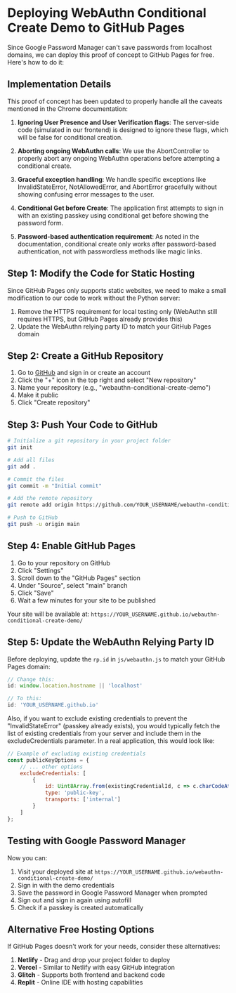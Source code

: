 # Deploying WebAuthn Conditional Create Demo to GitHub Pages

Since Google Password Manager can't save passwords from localhost domains, we can deploy this proof of concept to GitHub Pages for free. Here's how to do it:

## Implementation Details

This proof of concept has been updated to properly handle all the caveats mentioned in the Chrome documentation:

1. **Ignoring User Presence and User Verification flags**: The server-side code (simulated in our frontend) is designed to ignore these flags, which will be false for conditional creation.

2. **Aborting ongoing WebAuthn calls**: We use the AbortController to properly abort any ongoing WebAuthn operations before attempting a conditional create.

3. **Graceful exception handling**: We handle specific exceptions like InvalidStateError, NotAllowedError, and AbortError gracefully without showing confusing error messages to the user.

4. **Conditional Get before Create**: The application first attempts to sign in with an existing passkey using conditional get before showing the password form.

5. **Password-based authentication requirement**: As noted in the documentation, conditional create only works after password-based authentication, not with passwordless methods like magic links.

## Step 1: Modify the Code for Static Hosting

Since GitHub Pages only supports static websites, we need to make a small modification to our code to work without the Python server:

1. Remove the HTTPS requirement for local testing only (WebAuthn still requires HTTPS, but GitHub Pages already provides this)
2. Update the WebAuthn relying party ID to match your GitHub Pages domain

## Step 2: Create a GitHub Repository

1. Go to [GitHub](https://github.com) and sign in or create an account
2. Click the "+" icon in the top right and select "New repository"
3. Name your repository (e.g., "webauthn-conditional-create-demo")
4. Make it public
5. Click "Create repository"

## Step 3: Push Your Code to GitHub

```bash
# Initialize a git repository in your project folder
git init

# Add all files
git add .

# Commit the files
git commit -m "Initial commit"

# Add the remote repository
git remote add origin https://github.com/YOUR_USERNAME/webauthn-conditional-create-demo.git

# Push to GitHub
git push -u origin main
```

## Step 4: Enable GitHub Pages

1. Go to your repository on GitHub
2. Click "Settings"
3. Scroll down to the "GitHub Pages" section
4. Under "Source", select "main" branch
5. Click "Save"
6. Wait a few minutes for your site to be published

Your site will be available at: `https://YOUR_USERNAME.github.io/webauthn-conditional-create-demo/`

## Step 5: Update the WebAuthn Relying Party ID

Before deploying, update the `rp.id` in `js/webauthn.js` to match your GitHub Pages domain:

```javascript
// Change this:
id: window.location.hostname || 'localhost'

// To this:
id: 'YOUR_USERNAME.github.io'
```

Also, if you want to exclude existing credentials to prevent the "InvalidStateError" (passkey already exists), you would typically fetch the list of existing credentials from your server and include them in the excludeCredentials parameter. In a real application, this would look like:

```javascript
// Example of excluding existing credentials
const publicKeyOptions = {
    // ... other options
    excludeCredentials: [
        {
            id: Uint8Array.from(existingCredentialId, c => c.charCodeAt(0)),
            type: 'public-key',
            transports: ['internal']
        }
    ]
};
```

## Testing with Google Password Manager

Now you can:

1. Visit your deployed site at `https://YOUR_USERNAME.github.io/webauthn-conditional-create-demo/`
2. Sign in with the demo credentials
3. Save the password in Google Password Manager when prompted
4. Sign out and sign in again using autofill
5. Check if a passkey is created automatically

## Alternative Free Hosting Options

If GitHub Pages doesn't work for your needs, consider these alternatives:

1. **Netlify** - Drag and drop your project folder to deploy
2. **Vercel** - Similar to Netlify with easy GitHub integration
3. **Glitch** - Supports both frontend and backend code
4. **Replit** - Online IDE with hosting capabilities
